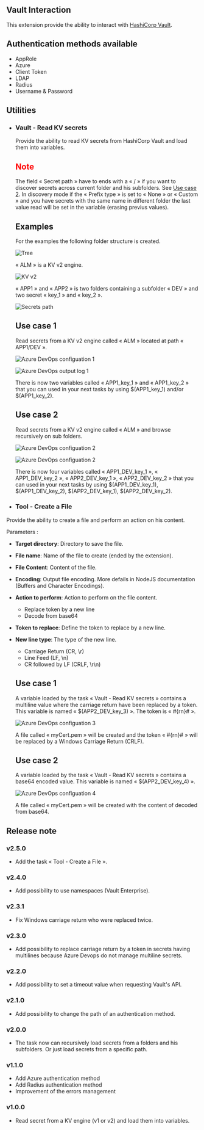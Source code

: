 ## Vault Interaction
  This extension provide the ability to interact with [HashiCorp Vault](https://www.vaultproject.io/ "HashiCorp Vault's Homepage").

## Authentication methods available

  - AppRole
  - Azure
  - Client Token
  - LDAP
  - Radius
  - Username & Password

## Utilities

- ### Vault - Read KV secrets

  Provide the ability to read KV secrets from HashiCorp Vault and load them into variables.

  ## <span style="color:red">Note</span>  

  The field « Secret path » have to ends with a « / » if you want to discover secrets across current folder and his subfolders.
  See [Use case 2](#Use-case-2).
  In discovery mode if the « Prefix type » is set to « None » or « Custom » and you have secrets with the same name in different folder the last value read will be set in the variable (erasing previus values).

  ## __Examples__

  For the examples the following folder structure is created.

  ![Tree](screenshots/kv_read_00.png)

  « ALM » is a KV v2 engine.

  ![KV v2](screenshots/kv_read_01.png)

  « APP1 » and « APP2 » is two folders containing a subfolder « DEV » and two secret « key_1 » and « key_2 ».

  ![Secrets path](screenshots/kv_read_02.png)

  ## Use case 1
  
  Read secrets from a KV v2 engine called « ALM » located at path « APP1/DEV ».

  ![Azure DevOps configuation 1](screenshots/kv_read_03.png)

  ![Azure DevOps output log 1](screenshots/kv_read_04.png)

  There is now two variables called « APP1_key_1 » and « APP1_key_2 » that you can used in your next tasks by using $(APP1_key_1) and/or $(APP1_key_2).

  ## Use case 2
  
  Read secrets from a KV v2 engine called « ALM » and browse recursively on sub folders.

  ![Azure DevOps configuation 2](screenshots/kv_read_05.png)

  ![Azure DevOps configuation 2](screenshots/kv_read_06.png)

  There is now four variables called « APP1_DEV_key_1 », « APP1_DEV_key_2 », « APP2_DEV_key_1 », « APP2_DEV_key_2 » that you can used in your next tasks by using $(APP1_DEV_key_1), $(APP1_DEV_key_2), $(APP2_DEV_key_1), $(APP2_DEV_key_2).


- ### Tool - Create a File

Provide the ability to create a file and perform an action on his content.

Parameters :
- **Target directory**: Directory to save the file.
- **File name**: Name of the file to create (ended by the extension).
- **File Content**: Content of the file.
- **Encoding**: Output file encoding. More defails in NodeJS documentation (Buffers and Character Encodings).
- **Action to perform**: Action to perform on the file content.
  - Replace token by a new line
  - Decode from base64
- **Token to replace**: Define the token to replace by a new line.
- **New line type**: The type of the new line.
  - Carriage Return (CR, \r)
  - Line Feed (LF, \n)
  - CR followed by LF (CRLF, \r\n)

  ## Use case 1

  A variable loaded by the task « Vault - Read KV secrets » contains a multiline value where the carriage return have been replaced by a token.
  This variable is named « $(APP2_DEV_key_3) ». The token is « #{rn}# ».

  ![Azure DevOps configuation 3](screenshots/tool_create_file_00.png)

  A file called « myCert.pem » will be created and the token « #{rn}# » will be replaced by a Windows Carriage Return (CRLF).

  ## Use case 2

  A variable loaded by the task « Vault - Read KV secrets » contains a base64 encoded value.
  This variable is named « $(APP2_DEV_key_4) ».

  ![Azure DevOps configuation 4](screenshots/tool_create_file_01.png)

  A file called « myCert.pem » will be created with the content of decoded from base64.


## Release note

### v2.5.0
- Add the task « Tool - Create a File ».

### v2.4.0
- Add possibility to use namespaces (Vault Enterprise).

### v2.3.1
- Fix Windows carriage return who were replaced twice.

### v2.3.0
- Add possibility to replace carriage return by a token in secrets having multilines because Azure Devops do not manage multiline secrets.

### v2.2.0
- Add possibility to set a timeout value when requesting Vault's API.

### v2.1.0
- Add possibility to change the path of an authentication method.

### v2.0.0
- The task now can recursively load secrets from a folders and his subfolders. Or just load secrets from a specific path.

### v1.1.0
- Add Azure authentication method
- Add Radius authentication method
- Improvement of the errors management

### v1.0.0
- Read secret from a KV engine (v1 or v2) and load them into variables.
